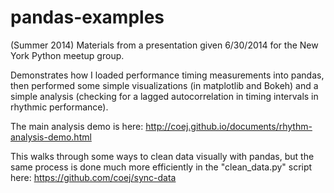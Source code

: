 pandas-examples
===============
(Summer 2014) Materials from a presentation given 6/30/2014 for the New York Python meetup group.

Demonstrates how I loaded performance timing measurements into pandas, then performed some simple visualizations (in matplotlib and Bokeh) and a simple analysis (checking for a lagged autocorrelation in timing intervals in rhythmic performance).

The main analysis demo is here: http://coej.github.io/documents/rhythm-analysis-demo.html

This walks through some ways to clean data visually with pandas, but the same process is done much more efficiently in the "clean_data.py" script here: https://github.com/coej/sync-data
